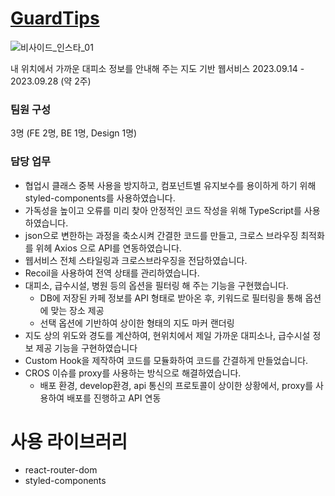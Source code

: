 # [GuardTips](https://guard-tips.vercel.app/)
![비사이드_인스타_01](https://github.com/HamsterStudent/GuardTips/assets/60914441/b8a3e94e-551b-4034-be10-0933d6bc56e7)

내 위치에서 가까운 대피소 정보를 안내해 주는 지도 기반 웹서비스
2023.09.14 - 2023.09.28 (약 2주)

### 팀원 구성

3명 (FE 2명, BE 1명, Design 1명)

### 담당 업무
- 협업시 클래스 중복 사용을 방지하고, 컴포넌트별 유지보수를 용이하게 하기 위해 styled-components를 사용하였습니다.
- 가독성을 높이고 오류를 미리 찾아 안정적인 코드 작성을 위해 TypeScript를 사용하였습니다.
- json으로 변한하는 과정을 축소시켜 간결한 코드를 만들고, 크로스 브라우징 최적화를 위헤 Axios 으로 API를 연동하였습니다.
- 웹서비스 전체 스타일링과 크로스브라우징을 전담하였습니다.
- Recoil을 사용하여 전역 상태를 관리하였습니다.
- 대피소, 급수시설, 병원 등의 옵션을 필터링 해 주는 기능을 구현했습니다.
  - DB에 저장된 카페 정보를 API 형태로 받아온 후, 키워드로 필터링을 통해 옵션에 맞는 장소 제공
  - 선택 옵션에 기반하여 상이한 형태의 지도 마커 랜더링
- 지도 상의 위도와 경도를 계산하여, 현위치에서 제일 가까운 대피소나, 급수시설 정보 제공 기능을 구현하였습니다
- Custom Hook을 제작하여 코드를 모듈화하여 코드를 간결하게 만들었습니다.
- CROS 이슈를 proxy를 사용하는 방식으로 해결하였습니다.
  - 배포 환경, develop환경, api 통신의 프로토콜이 상이한 상황에서, proxy를 사용하여 배포를 진행하고 API 연동

# 사용 라이브러리
- react-router-dom
- styled-components
